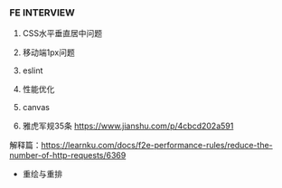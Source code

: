 ### FE INTERVIEW

1. CSS水平垂直居中问题

2. 移动端1px问题

3. eslint 

4. 性能优化

5. canvas

6. 雅虎军规35条
https://www.jianshu.com/p/4cbcd202a591

解释篇：https://learnku.com/docs/f2e-performance-rules/reduce-the-number-of-http-requests/6369


- 重绘与重排

